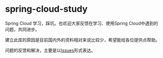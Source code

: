 # spring-cloud-study
Spring Cloud 学习，踩坑。也欢迎大家反馈在学习、使用Spring Cloud中遇到的问题，共同进步。

建立此库的原因是目前国内外的资料相对来说比较少，希望能给各位提供点帮助。

问题的反馈和解决，主要是以[Issues](https://github.com/dengly/spring-cloud-study/issues)形式表达。

